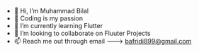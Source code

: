 - 👋 Hi, I’m Muhammad Bilal
- 👀 Coding is my passion
- 🌱 I’m currently learning Flutter
- 💞️ I’m looking to collaborate on Fluuter Projects
- 📫 Reach me out through email ---> bafridi899@gmail.com

<!---
mbilalaf/mbilalaf is a ✨ special ✨ repository because its `README.md` (this file) appears on your GitHub profile.
You can click the Preview link to take a look at your changes.
--->
